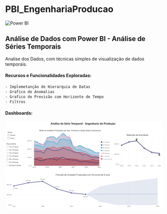 # PBI_EngenhariaProducao

![Power BI](https://img.shields.io/badge/Power-BI-d6c936?style=for-the-badge&logo=power-bi&logoColor=white)

## Análise de Dados com Power BI - Análise de Séries Temporais

Analise dos Dados, com técnicas simples de visualização de dados temporais. 


#### Recursos e Funcionalidades Exploradas:

    - Implemetanção de Hierarquia de Datas
    - Grafico de Anomalias
    - Grafico de Previsão com Horizonte de Tempo
    - Filtros

#### Dashboards:

![Image](https://github.com/jaquelinesilfe/PBI_EngenhariaProducao/blob/main/image/dashboard_engproducao.png)